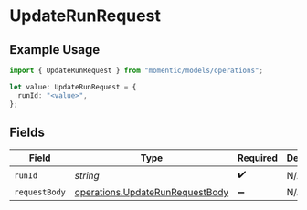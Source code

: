 # UpdateRunRequest

## Example Usage

```typescript
import { UpdateRunRequest } from "momentic/models/operations";

let value: UpdateRunRequest = {
  runId: "<value>",
};
```

## Fields

| Field                                                                              | Type                                                                               | Required                                                                           | Description                                                                        |
| ---------------------------------------------------------------------------------- | ---------------------------------------------------------------------------------- | ---------------------------------------------------------------------------------- | ---------------------------------------------------------------------------------- |
| `runId`                                                                            | *string*                                                                           | :heavy_check_mark:                                                                 | N/A                                                                                |
| `requestBody`                                                                      | [operations.UpdateRunRequestBody](../../models/operations/updaterunrequestbody.md) | :heavy_minus_sign:                                                                 | N/A                                                                                |
